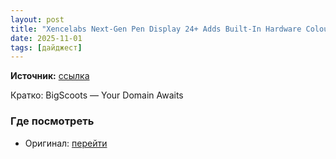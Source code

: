 ```yaml
---
layout: post
title: "Xencelabs Next-Gen Pen Display 24+ Adds Built-In Hardware Colour Calibration"
date: 2025-11-01
tags: [дайджест]
---
```


**Источник:** [ссылка](https://www.diyphotography.net/xencelabs-next-gen-pen-display-24-adds-built-in-hardware-colour-calibration/)

Кратко: BigScoots — Your Domain Awaits

### Где посмотреть
- Оригинал: [перейти]({link})
